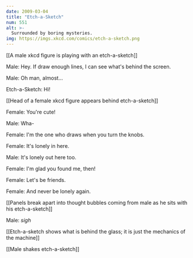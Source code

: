 ```yaml
---
date: 2009-03-04
title: "Etch-a-Sketch"
num: 551
alt: >-
  Surrounded by boring mysteries.
img: https://imgs.xkcd.com/comics/etch-a-sketch.png
---
```

[[A male xkcd figure is playing with an etch-a-sketch]]

Male: Hey. If  draw enough lines, I can see what's behind the screen.

Male: Oh man, almost...

Etch-a-Sketch: Hi!

[[Head of a female xkcd figure appears behind etch-a-sketch]]

Female: You're cute!

Male: Wha-

Female: I'm the one who draws when you turn the knobs.

Female: It's lonely in here.

Male: It's lonely out here too.

Female: I'm glad you found me, then!

Female: Let's be friends.

Female: And never be lonely again.

[[Panels break apart into thought bubbles coming from male as he sits with his etch-a-sketch]]

Male: *sigh*

[[Etch-a-sketch shows what is behind the glass; it is just the mechanics of the machine]]

[[Male shakes etch-a-sketch]]

